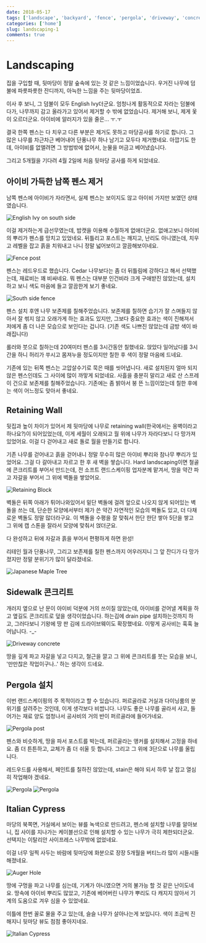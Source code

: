 ```yaml
---
date: 2018-05-17
tags: ['landscape', 'backyard', 'fence', 'pergola', 'driveway', 'concrete', 'planting', 'ivy', 'drainage']
categories: ['home']
slug: landscaping-1
comments: true
---
```


# Landscaping

집을 구입할 때, 뒷마당이 정말 숲속에 있는 것 같은 느낌이었습니다.
우거진 나무에 덤불에 파릇파릇한 잔디까지, 아늑한 느낌을 주는 뒷마당이었죠.

<!-- more -->

이사 후 보니, 그 덤불이 모두 English Ivy더군요.
엄청나게 활동적으로 자라는 덤불에다가, 나무까지 감고 올라가고 있어서 제거할 수 밖에 없었습니다.
제거해 보니, 제게 옻이 오르더군요.
아이비에 알러지가 있을 줄은... ㅜ.ㅜ

결국 한쪽 펜스는 다 치우고 다른 부분은 제거도 못하고 마당공사를 하기로 합니다.
그 많은 나무를 차근차근 베어내어 단풍나무 하나 남기고 모두다 제거했네요.
아깝기도 한데, 아이비를 없앨려면 그 방법밖에 없어서, 눈물을 머금고 베어냈습니다.

그리고 5개월을 기다려 4월 2일에 처음 뒷마당 공사를 하게 되었네요.

## 아이비 가득한 남쪽 펜스 제거

남쪽 펜스에 아이비가 자라면서, 실제 펜스는 보이지도 않고 아이비 가지만 보였던 상태였습니다.

![English Ivy on south side](../../../media/blog/landscaping/landscaping-ivy.jpg)

이걸 제거하는게 급선무였는데, 밥캣을 이용해 수월하게 없애더군요.
없애고보니 아이비의 뿌리가 펜스를 망치고 있었네요.
뒤틀리고 포스트는 깨지고, 난리도 아니였는데, 치우고 레벨을 잡고 흙을 치워내고 나니 정말 넓어보이고 깔끔해보이네요.

![Fence post](../../../media/blog/landscaping/landscaping-fencepost.jpg)

펜스는 레드우드로 했습니다. Cedar 나무보다는 좀 더 뒤틀림에 강하다고 해서 선택했는데, 재료비는 꽤 비싸네요.
뭐 펜스는 대부분 인건비라 크게 구애받진 않았는데, 설치하고 보니 색도 마음에 들고 깔끔한게 보기 좋네요.

![South side fence](../../../media/blog/landscaping/landscaping-southfence.jpg)

펜스 설치 후엔 나무 보존제를 칠해주었습니다.
보존제를 칠하면 습기가 잘 스며들지 않아서 잘 썪지 않고 오래가게 하는 효과도 있지만,
그보다 중요한 효과는 색이 진해져서 저에게 좀 더 나은 모습으로 보인다는 겁니다. (기존 색도 나쁘진 않았는데 금방 색이 바래집니다)

롤러와 붓으로 칠하는데 20여미터 펜스를 3시간동안 칠했네요.
앉았다 일어났다를 3시간을 하니 허리가 쑤시고 몸져누을 정도이지만 칠한 후 색이 정말 마음에 드네요.

기존에 있는 뒤쪽 펜스는 고압살수기로 묵은 때를 씻어냅니다.
새로 설치된지 얼마 되지 않은 펜스인데도 그 사이에 많이 까맣게 되었네요.
사흘을 충분히 말리고 새로 산 스프레이 건으로 보존제를 칠해주었습니다.
기존에는 좀 밝아서 붕 뜬 느낌이었는데 칠한 후에는 색이 어느정도 맞아서 좋네요.

## Retaining Wall

뒷집과 높이 차이가 있어서 제 뒷마당에 나무로 retaining wall(한국에서는 옹벽이라고 하나요?)이 되어있었는데,
이게 세월이 오래되고 월 위에 나무가 자라다보니 다 망가져 있었어요.
이걸 다 걷어내고 새로 돌로 월을 만들기로 합니다.

기존 나무를 걷어내고 흙을 걷어내니 정말 무수히 많은 아이비 뿌리와 참나무 뿌리가 있었어요.
그걸 다 갈아내고 자르고 한 후 새 벽을 쌓습니다.
Hard landscaping이면 철골에 콘크리트를 부어서 만드는데, 전 소프트 랜드스케이핑 업자분께 맡겨서, 땅을 약간 파고 자갈을 부어서 그 위에 벽돌을 쌓았어요.

![Retaining Block](../../../media/blog/landscaping/landscaping-retainingblock.jpg)

벽돌은 뒤쪽 아래가 튀어나와있어서 밑단 벽돌에 걸려 앞으로 나오지 않게 되어있는 벽돌을 쓰는 데, 단순한 모양에서부터 제가 쓴 약간 자연적인 모습의 벽돌도 있고, 더 다채로운 벽돌도 정말 많더라구요.
이 벽돌을 수평을 잘 맞춰서 한단 한단 쌓아 5단을 쌓고 그 위에 캡 스톤을 잘라서 모양에 맞춰서 얹더군요.

다 완성하고 뒤에 자갈과 흙을 부어서 편평하게 하면 완성!

리테인 월과 단풍나무, 그리고 보존제를 칠한 펜스까지 어우러지니 그 앞 잔디가 다 망가졌지만 정말 분위기가 많이 달라졌네요.

![Japanese Maple Tree](../../../media/blog/landscaping/landscaping-maple.jpg)

## Sidewalk 콘크리트

개러지 옆으로 난 문이 아이비 덕분에 거의 쓰이질 않았는데, 아이비를 걷어낼 계획을 하고 옆길도 콘크리트로 덮을 생각이었습니다.
하는김에 drain pipe 설치하는것까지 하고, 그러다보니 기왕에 땅 판 김에 드라이브웨이도 확장했네요.
이렇게 공사비는 훅훅 늘어납니다. -_-

![Driveway concrete](../../../media/blog/landscaping/landscaping-driveway.jpg)

땅을 깊게 파고 자갈을 넣고 다지고, 철근을 깔고 그 위에 콘크리트를 붓는 모습을 보니, '만만찮은 작업이구나..' 하는 생각이 드네요.

## Pergola 설치

이번 랜드스케이핑의 주 목적이라고 할 수 있습니다.
퍼르골라로 거실과 다이닝룸의 분위기를 살려주는 것인데, 이게 생각보다 비쌉니다.
나무도 좋은 나무를 골라서 사고, 들어가는 재료 양도 엄청나서 공사비의 거의 반이 퍼르골라에 들어가네요.

![Pergola post](../../../media/blog/landscaping/landscaping-pergolapost.jpg)

펜스와 비슷하게, 땅을 파서 포스트를 박는데, 퍼르골라는 앵커를 설치해서 고정을 하네요. 좀 더 튼튼하고, 교체가 좀 더 쉬울 듯 합니다.
그리고 그 위에 3단으로 나무를 올립니다.

레드우드를 사용해서, 페인트를 칠하진 않았는데, stain은 해야 되서 하루 날 잡고 열심히 작업해야 겠네요.

![Pergola](../../../media/blog/landscaping/landscaping-pergola1.jpg)
![Pergola](../../../media/blog/landscaping/landscaping-pergola2.jpg)

## Italian Cypress

마당의 북쪽면, 거실에서 보이는 뷰를 녹색으로 만드려고, 펜스에 설치할 나무를 알아보니, 집 사이를 지나가는 케이블선으로 인해 설치할 수 있는 나무가 극히 제한되더군요.
선택지는 이탈리안 사이프레스 나무밖에 없었네요.

이걸 너무 일찍 사두는 바람에 뒷마당에 화분으로 장장 5개월을 버티느라 많이 시들시들해졌네요.

![Auger Hole](../../../media/blog/landscaping/landscaping-plantinghole.jpg)

땅에 구멍을 파고 나무를 심는데, 기계가 아니였으면 거의 불가능 할 것 같은 난이도네요.
땅속에 아이비 뿌리도 많았고, 기존에 베어버린 나무가 뿌리도 다 캐지지 않아서 기계의 도움으로 겨우 심을 수 있었네요.

이틀에 한번 꼴로 물을 주고 있는데, 슬슬 나무가 살아나는게 보입니다. 색이 조금씩 진해지니 뒷마당 뷰도 점점 좋아지네요.

![Italian Cypress](../../../media/blog/landscaping/landscaping-cypress.jpg)
